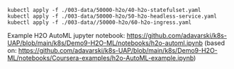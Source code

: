 
```
kubectl apply -f ./003-data/50000-h2o/40-h2o-statefulset.yaml
kubectl apply -f ./003-data/50000-h2o/50-h2o-headless-service.yaml
kubectl apply -f ./003-data//50000-h2o/60-h2o-ingress.yaml
```

Example H2O AutoML jupyter notebook: https://github.com/adavarski/k8s-UAP/blob/main/k8s/Demo9-H2O-ML/notebooks/h2o-automl.ipynb (based on: https://github.com/adavarski/k8s-UAP/blob/main/k8s/Demo9-H2O-ML/notebooks/Coursera-examples/h2o-AutoML-example.ipynb)
